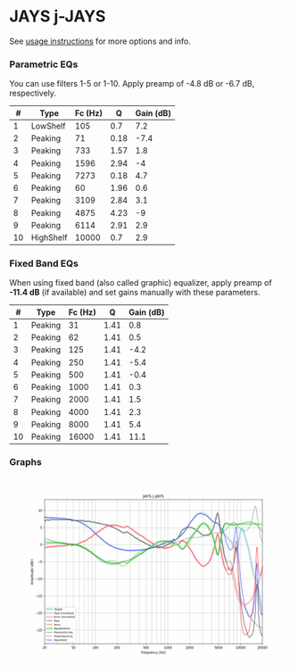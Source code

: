 # JAYS j-JAYS
See [usage instructions](https://github.com/jaakkopasanen/AutoEq#usage) for more options and info.

### Parametric EQs
You can use filters 1-5 or 1-10. Apply preamp of -4.8 dB or -6.7 dB, respectively.

|   # | Type      |   Fc (Hz) |    Q |   Gain (dB) |
|-----|-----------|-----------|------|-------------|
|   1 | LowShelf  |       105 | 0.7  |         7.2 |
|   2 | Peaking   |        71 | 0.18 |        -7.4 |
|   3 | Peaking   |       733 | 1.57 |         1.8 |
|   4 | Peaking   |      1596 | 2.94 |        -4   |
|   5 | Peaking   |      7273 | 0.18 |         4.7 |
|   6 | Peaking   |        60 | 1.96 |         0.6 |
|   7 | Peaking   |      3109 | 2.84 |         3.1 |
|   8 | Peaking   |      4875 | 4.23 |        -9   |
|   9 | Peaking   |      6114 | 2.91 |         2.9 |
|  10 | HighShelf |     10000 | 0.7  |         2.9 |

### Fixed Band EQs
When using fixed band (also called graphic) equalizer, apply preamp of **-11.4 dB** (if available) and set gains manually with these parameters.

|   # | Type    |   Fc (Hz) |    Q |   Gain (dB) |
|-----|---------|-----------|------|-------------|
|   1 | Peaking |        31 | 1.41 |         0.8 |
|   2 | Peaking |        62 | 1.41 |         0.5 |
|   3 | Peaking |       125 | 1.41 |        -4.2 |
|   4 | Peaking |       250 | 1.41 |        -5.4 |
|   5 | Peaking |       500 | 1.41 |        -0.4 |
|   6 | Peaking |      1000 | 1.41 |         0.3 |
|   7 | Peaking |      2000 | 1.41 |         1.5 |
|   8 | Peaking |      4000 | 1.41 |         2.3 |
|   9 | Peaking |      8000 | 1.41 |         5.4 |
|  10 | Peaking |     16000 | 1.41 |        11.1 |

### Graphs
![](./JAYS%20j-JAYS.png)
